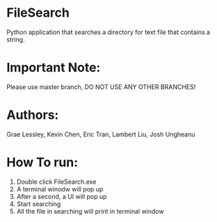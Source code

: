 # FileSearch
Python application that searches a directory for text file that contains a string.

# Important Note:
Please use master branch, DO NOT USE ANY OTHER BRANCHES!

# Authors:

Grae Lessley,	 Kevin Chen,   Eric Tran, 	Lambert Liu, 	Josh Ungheanu

# How To run:

1. Double click FileSearch.exe
2. A terminal winodw will pop up
3. After a second, a UI will pop up
4. Start searching
5. All the file in searching will print in terminal window
